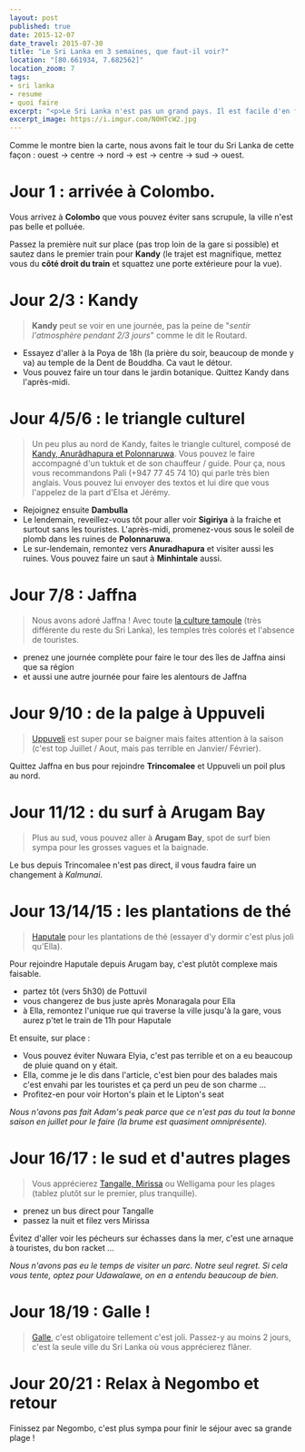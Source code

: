 ```yaml
---
layout: post
published: true
date: 2015-12-07
date_travel: 2015-07-30
title: "Le Sri Lanka en 3 semaines, que faut-il voir?"
location: "[80.661934, 7.682562]"
location_zoom: 7
tags:
- sri lanka
- resume
- quoi faire
excerpt: "<p>Le Sri Lanka n'est pas un grand pays. Il est facile d'en faire le tour tout en voyant beaucoup de choses en seulement 3 semaines. La plus part des guides vous indiqueront de faire le tour de l'île dans le sens contraire des aiguilles d'une montre mais nous l'avons fait dans le sens inverse.</p><p>Voilà donc notre parcours un peu détaillé pour 3 semaines au Sri Lanka.</p>"
excerpt_image: https://i.imgur.com/N0HTcW2.jpg
---
```

Comme le montre bien la carte, nous avons fait le tour du Sri Lanka de cette façon : ouest → centre → nord → est → centre → sud → ouest.

# Jour 1 : arrivée à Colombo.

Vous arrivez à **Colombo** que vous pouvez éviter sans scrupule, la ville n'est pas belle et polluée.

Passez la première nuit sur place (pas trop loin de la gare si possible) et sautez dans le premier train pour **Kandy** (le trajet est magnifique, mettez vous du **côté droit du train** et squattez une porte extérieure pour la vue).

# Jour 2/3 : Kandy

> **Kandy** peut se voir en une journée, pas la peine de "*sentir l'atmosphère pendant 2/3 jours*" comme le dit le Routard.

- Essayez d'aller à la Poya de 18h (la prière du soir, beaucoup de monde y va) au temple de la Dent de Bouddha. Ca vaut le détour.
- Vous pouvez faire un tour dans le jardin botanique. Quittez Kandy dans l'après-midi.

# Jour 4/5/6 : le triangle culturel

> Un peu plus au nord de Kandy, faites le triangle culturel, composé de [Kandy, Anurâdhapura et Polonnaruwa](/polonnaruwa-anuradhapura-mihintale/).
> Vous pouvez le faire accompagné d'un tuktuk et de son chauffeur / guide. Pour ça, nous vous recommandons Pali (+947 77 45 74 10) qui parle très bien anglais. Vous pouvez lui envoyer des textos et lui dire que vous l'appelez de la part d'Elsa et Jérémy.

- Rejoignez ensuite **Dambulla**
- Le lendemain, reveillez-vous tôt pour aller voir **Sigiriya** à la fraiche et surtout sans les touristes. L'après-midi, promenez-vous sous le soleil de plomb dans les ruines de **Polonnaruwa**.
- Le sur-lendemain, remontez vers **Anuradhapura** et visiter aussi les ruines. Vous pouvez faire un saut à **Minhintale** aussi.

# Jour 7/8 : Jaffna

> Nous avons adoré Jaffna ! Avec toute [la culture tamoule](/ile-jaffna-nord-sri-lanka-tamoul) (très différente du reste du Sri Lanka), les temples très colorés et l'absence de touristes.

- prenez une journée complète pour faire le tour des îles de Jaffna ainsi que sa région
- et aussi une autre journée pour faire les alentours de Jaffna

# Jour 9/10 : de la palge à Uppuveli

> [Uppuveli](/plage-est-trincomalee-uppuveli-arugam-bay) est super pour se baigner mais faites attention à la saison (c'est top Juillet / Aout, mais pas terrible en Janvier/ Février).

Quittez Jaffna en bus pour rejoindre **Trincomalee** et Uppuveli un poil plus au nord.

# Jour 11/12 : du surf à Arugam Bay

> Plus au sud, vous pouvez aller à **Arugam Bay**, spot de surf bien sympa pour les grosses vagues et la baignade.

Le bus depuis Trincomalee n'est pas direct, il vous faudra faire un changement à _Kalmunai_.

# Jour 13/14/15 : les plantations de thé

> [Haputale](/haputale-plantation-de-the) pour les plantations de thé (essayer d'y dormir c'est plus joli qu'Ella).

Pour rejoindre Haputale depuis Arugam bay, c'est plutôt complexe mais faisable.

- partez tôt (vers 5h30) de Pottuvil
- vous changerez de bus juste après Monaragala pour Ella
- à Ella, remontez l'unique rue qui traverse la ville jusqu'à la gare, vous aurez p'tet le train de 11h pour Haputale

Et ensuite, sur place :

- Vous pouvez éviter Nuwara Elyia, c'est pas terrible et on a eu beaucoup de pluie quand on y était.
- Ella, comme je le dis dans l'article, c'est bien pour des balades mais c'est envahi par les touristes et ça perd un peu de son charme ...
- Profitez-en pour voir Horton's plain et le Lipton's seat

*Nous n'avons pas fait Adam's peak parce que ce n'est pas du tout la bonne saison en juillet pour le faire (la brume est quasiment omniprésente).*

# Jour 16/17 : le sud et d'autres plages

> Vous apprécierez [Tangalle, Mirissa](/tangalle-mirissa-plade-sud) ou Welligama pour les plages (tablez plutôt sur le premier, plus tranquille).

- prenez un bus direct pour Tangalle
- passez la nuit et filez vers Mirissa

Évitez d'aller voir les pécheurs sur échasses dans la mer, c'est une arnaque à touristes, du bon racket ...

*Nous n'avons pas eu le temps de visiter un parc. Notre seul regret. Si cela vous tente, optez pour Udawalawe, on en a entendu beaucoup de bien.*

# Jour 18/19 : Galle !

> [Galle](/galle-ville-forteresse), c'est obligatoire tellement c'est joli. Passez-y au moins 2 jours, c'est la seule ville du Sri Lanka où vous apprécierez flâner.

# Jour 20/21 : Relax à Negombo et retour

Finissez par Negombo, c'est plus sympa pour finir le séjour avec sa grande plage !
